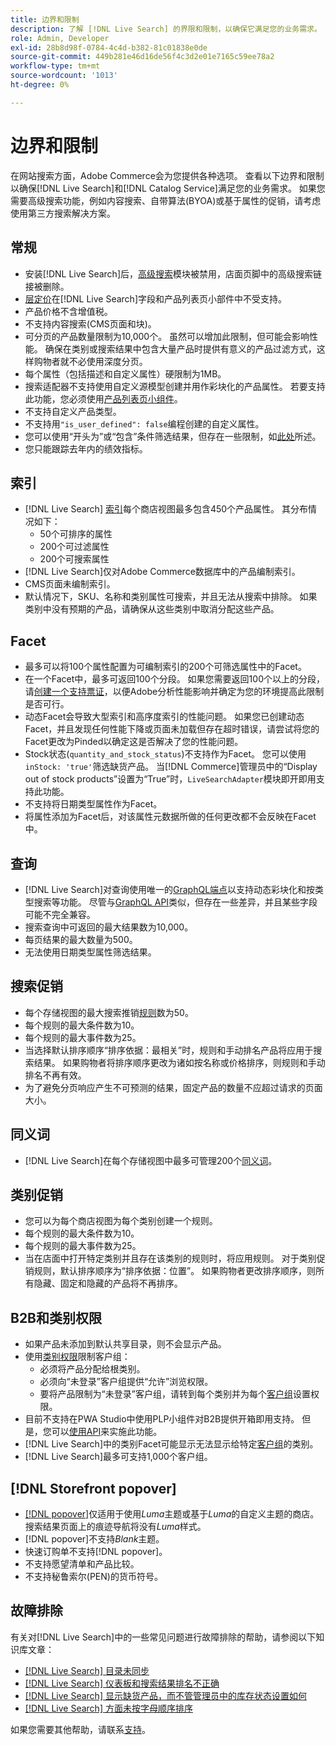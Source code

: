 ```yaml
---
title: 边界和限制
description: 了解 [!DNL Live Search] 的界限和限制，以确保它满足您的业务需求。
role: Admin, Developer
exl-id: 28b8d98f-0784-4c4d-b382-81c01838e0de
source-git-commit: 449b281e46d16de56f4c3d2e01e7165c59ee78a2
workflow-type: tm+mt
source-wordcount: '1013'
ht-degree: 0%

---
```


# 边界和限制

在网站搜索方面，Adobe Commerce会为您提供各种选项。 查看以下边界和限制以确保[!DNL Live Search]和[!DNL Catalog Service]满足您的业务需求。 如果您需要高级搜索功能，例如内容搜索、自带算法(BYOA)或基于属性的促销，请考虑使用第三方搜索解决方案。

## 常规

- 安装[!DNL Live Search]后，[高级搜索](https://experienceleague.adobe.com/en/docs/commerce-admin/catalog/catalog/search/search)模块被禁用，店面页脚中的高级搜索链接被删除。
- [层定价](https://experienceleague.adobe.com/en/docs/commerce-admin/catalog/products/pricing/product-price-tier)在[!DNL Live Search]字段和产品列表页小部件中不受支持。
- 产品价格不含增值税。
- 不支持内容搜索(CMS页面和块)。
- 可分页的产品数量限制为10,000个。 虽然可以增加此限制，但可能会影响性能。 确保在类别或搜索结果中包含大量产品时提供有意义的产品过滤方式，这样购物者就不必使用深度分页。
- 每个属性（包括描述和自定义属性）硬限制为1MB。
- 搜索适配器不支持使用自定义源模型创建并用作彩块化的产品属性。 若要支持此功能，您必须使用[产品列表页小组件](plp-styling.md)。
- 不支持自定义产品类型。
- 不支持用`"is_user_defined": false`编程创建的自定义属性。
- 您可以使用“开头为”或“包含”条件筛选结果，但存在一些限制，如[此处](https://developer.adobe.com/commerce/services/graphql/live-search/product-search/#limitations)所述。
- 您只能跟踪去年内的绩效指标。

## 索引

- [!DNL Live Search] [索引](indexing.md)每个商店视图最多包含450个产品属性。 其分布情况如下：
   - 50个可排序的属性
   - 200个可过滤属性
   - 200个可搜索属性
- [!DNL Live Search]仅对Adobe Commerce数据库中的产品编制索引。
- CMS页面未编制索引。
- 默认情况下，SKU、名称和类别属性可搜索，并且无法从搜索中排除。 如果类别中没有预期的产品，请确保从这些类别中取消分配这些产品。

## Facet

- 最多可以将100个属性配置为可编制索引的200个可筛选属性中的Facet。
- 在一个Facet中，最多可返回100个分段。 如果您需要返回100个以上的分段，请[创建一个支持票证](https://experienceleague.adobe.com/en/docs/commerce-knowledge-base/kb/help-center-guide/magento-help-center-user-guide)，以便Adobe分析性能影响并确定为您的环境提高此限制是否可行。
- 动态Facet会导致大型索引和高序度索引的性能问题。 如果您已创建动态Facet，并且发现任何性能下降或页面未加载但存在超时错误，请尝试将您的Facet更改为Pinded以确定这是否解决了您的性能问题。
- Stock状态(`quantity_and_stock_status`)不支持作为Facet。 您可以使用`inStock: 'true'`筛选缺货产品。 当[!DNL Commerce]管理员中的“Display out of stock products”设置为“True”时，`LiveSearchAdapter`模块即开即用支持此功能。
- 不支持将日期类型属性作为Facet。
- 将属性添加为Facet后，对该属性元数据所做的任何更改都不会反映在Facet中。

## 查询

- [!DNL Live Search]对查询使用唯一的[GraphQL端点](https://developer.adobe.com/commerce/services/graphql/live-search/)以支持动态彩块化和按类型搜索等功能。 尽管与[GraphQL API](https://developer.adobe.com/commerce/webapi/graphql/)类似，但存在一些差异，并且某些字段可能不完全兼容。
- 搜索查询中可返回的最大结果数为10,000。
- 每页结果的最大数量为500。
- 无法使用日期类型属性筛选结果。

## 搜索促销

- 每个存储视图的最大搜索推销[规则](rules.md)数为50。
- 每个规则的最大条件数为10。
- 每个规则的最大事件数为25。
- 当选择默认排序顺序“排序依据：最相关”时，规则和手动排名产品将应用于搜索结果。 如果购物者将排序顺序更改为诸如按名称或价格排序，则规则和手动排名不再有效。
- 为了避免分页响应产生不可预测的结果，固定产品的数量不应超过请求的页面大小。

## 同义词

- [!DNL Live Search]在每个存储视图中最多可管理200个[同义词](synonyms.md)。

## 类别促销

- 您可以为每个商店视图为每个类别创建一个规则。
- 每个规则的最大条件数为10。
- 每个规则的最大事件数为25。
- 当在店面中打开特定类别并且存在该类别的规则时，将应用规则。 对于类别促销规则，默认排序顺序为“排序依据：位置”。 如果购物者更改排序顺序，则所有隐藏、固定和隐藏的产品将不再排序。

## B2B和类别权限

- 如果产品未添加到默认共享目录，则不会显示产品。
- 使用[类别权限](https://experienceleague.adobe.com/en/docs/commerce-admin/catalog/categories/category-permissions)限制客户组：
   - 必须将产品分配给根类别。
   - 必须向“未登录”客户组提供“允许”浏览权限。
   - 要将产品限制为“未登录”客户组，请转到每个类别并为每个[客户组](https://experienceleague.adobe.com/en/docs/commerce-admin/b2b/shared-catalogs/catalog-shared-manage)设置权限。
- 目前不支持在PWA Studio中使用PLP小组件对B2B提供开箱即用支持。 但是，您可以[使用API](install.md#pwa-support)来实施此功能。
- [!DNL Live Search]中的类别Facet可能显示无法显示给特定[客户组](https://experienceleague.adobe.com/en/docs/commerce-admin/b2b/shared-catalogs/catalog-shared-manage)的类别。
- [!DNL Live Search]最多可支持1,000个客户组。

## [!DNL Storefront popover]

- [[!DNL popover]](storefront-popover.md)仅适用于使用&#x200B;*Luma*&#x200B;主题或基于&#x200B;*Luma*&#x200B;的自定义主题的商店。 搜索结果页面上的痕迹导航将没有&#x200B;*Luma*&#x200B;样式。
- [!DNL popover]不支持&#x200B;*Blank*&#x200B;主题。
- 快速订购单不支持[!DNL popover]。
- 不支持愿望清单和产品比较。
- 不支持秘鲁索尔(PEN)的货币符号。

## 故障排除

有关对[!DNL Live Search]中的一些常见问题进行故障排除的帮助，请参阅以下知识库文章：

- [[!DNL Live Search] 目录未同步](https://experienceleague.adobe.com/en/docs/commerce-knowledge-base/kb/troubleshooting/miscellaneous/live-search-catalog-data-sync)
- [[!DNL Live Search] 仪表板和搜索结果排名不正确](https://experienceleague.adobe.com/en/docs/commerce-knowledge-base/kb/troubleshooting/miscellaneous/live-search-dashboard-ranking-incorrect)
- [[!DNL Live Search] 显示缺货产品，而不管管理员中的库存状态设置如何](https://experienceleague.adobe.com/en/docs/commerce-knowledge-base/kb/troubleshooting/miscellaneous/live-search-displays-out-of-stock-products)
- [[!DNL Live Search] 方面未按字母顺序排序](https://experienceleague.adobe.com/en/docs/commerce-knowledge-base/kb/troubleshooting/miscellaneous/live-search-facets-not-sorted)

如果您需要其他帮助，请联系[支持](https://experienceleague.adobe.com/en/docs/commerce-knowledge-base/kb/help-center-guide/magento-help-center-user-guide)。
